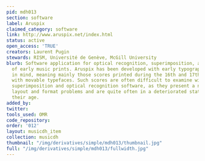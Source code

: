 ```yaml
---
pid: mdh013
section: software
label: Aruspix
claimed_category: software
link: http://www.aruspix.net/index.html
status: active
open_access: 'TRUE'
creators: Laurent Pugin
stewards: RISM, Université de Genève, McGill University
blurb: Software application for optical recognition, superimposition, and collation
  of early music prints. Aruspix has been developed with early typographic music prints
  in mind, meaning mainly those scores printed during the 16th and 17th centuries
  with movable typefaces. Such scores are often difficult to examine with existing
  superimposition and optical recognition software, as they present a number of specific
  layout and format problems and are quite often in a deteriorated state because of
  their age.
added_by:
twitter:
tools_used: OMR
code_repository:
order: '012'
layout: musicdh_item
collection: musicdh
thumbnail: "/img/derivatives/simple/mdh013/thumbnail.jpg"
full: "/img/derivatives/simple/mdh013/fullwidth.jpg"
---
```

